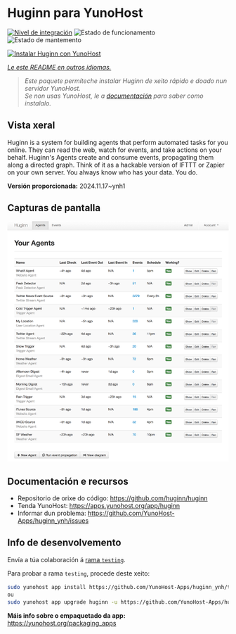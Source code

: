 <!--
NOTA: Este README foi creado automáticamente por <https://github.com/YunoHost/apps/tree/master/tools/readme_generator>
NON debe editarse manualmente.
-->

# Huginn para YunoHost

[![Nivel de integración](https://dash.yunohost.org/integration/huginn.svg)](https://ci-apps.yunohost.org/ci/apps/huginn/) ![Estado de funcionamento](https://ci-apps.yunohost.org/ci/badges/huginn.status.svg) ![Estado de mantemento](https://ci-apps.yunohost.org/ci/badges/huginn.maintain.svg)

[![Instalar Huginn con YunoHost](https://install-app.yunohost.org/install-with-yunohost.svg)](https://install-app.yunohost.org/?app=huginn)

*[Le este README en outros idiomas.](./ALL_README.md)*

> *Este paquete permíteche instalar Huginn de xeito rápido e doado nun servidor YunoHost.*  
> *Se non usas YunoHost, le a [documentación](https://yunohost.org/install) para saber como instalalo.*

## Vista xeral

Huginn is a system for building agents that perform automated tasks for you online. They can read the web, watch for events, and take actions on your behalf. Huginn's Agents create and consume events, propagating them along a directed graph. Think of it as a hackable version of IFTTT or Zapier on your own server. You always know who has your data. You do.

**Versión proporcionada:** 2024.11.17~ynh1

## Capturas de pantalla

![Captura de pantalla de Huginn](./doc/screenshots/your-agents.png)

## Documentación e recursos

- Repositorio de orixe do código: <https://github.com/huginn/huginn>
- Tenda YunoHost: <https://apps.yunohost.org/app/huginn>
- Informar dun problema: <https://github.com/YunoHost-Apps/huginn_ynh/issues>

## Info de desenvolvemento

Envía a túa colaboración á [rama `testing`](https://github.com/YunoHost-Apps/huginn_ynh/tree/testing).

Para probar a rama `testing`, procede deste xeito:

```bash
sudo yunohost app install https://github.com/YunoHost-Apps/huginn_ynh/tree/testing --debug
ou
sudo yunohost app upgrade huginn -u https://github.com/YunoHost-Apps/huginn_ynh/tree/testing --debug
```

**Máis info sobre o empaquetado da app:** <https://yunohost.org/packaging_apps>
